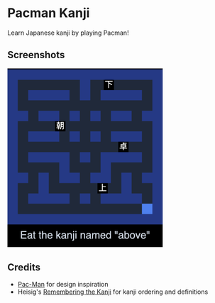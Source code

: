 # Pacman Kanji

Learn Japanese kanji by playing Pacman!

## Screenshots

<img width="350" src="./screenshot.png" alt="">

## Credits

- [Pac-Man](https://en.wikipedia.org/wiki/Pac-Man) for design inspiration
- Heisig's [Remembering the Kanji](https://en.wikipedia.org/wiki/Remembering_the_Kanji_and_Remembering_the_Hanzi) for kanji ordering and definitions
